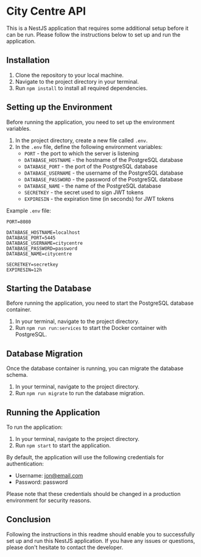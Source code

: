 # City Centre API

This is a NestJS application that requires some additional setup before it can be run. Please follow the instructions below to set up and run the application.

## Installation

1.  Clone the repository to your local machine.
2.  Navigate to the project directory in your terminal.
3.  Run `npm install` to install all required dependencies.

## Setting up the Environment

Before running the application, you need to set up the environment variables.

1.  In the project directory, create a new file called `.env`.
2.  In the `.env` file, define the following environment variables:
    - `PORT` - the port to which the server is listening
    - `DATABASE_HOSTNAME` - the hostname of the PostgreSQL database
    - `DATABASE_PORT` - the port of the PostgreSQL database
    - `DATABASE_USERNAME` - the username of the PostgreSQL database
    - `DATABASE_PASSWORD` - the password of the PostgreSQL database
    - `DATABASE_NAME` - the name of the PostgreSQL database
    - `SECRETKEY` - the secret used to sign JWT tokens
    - `EXPIRESIN` - the expiration time (in seconds) for JWT tokens

Example `.env` file:

    PORT=8080

    DATABASE_HOSTNAME=localhost
    DATABASE_PORT=5445
    DATABASE_USERNAME=citycentre
    DATABASE_PASSWORD=password
    DATABASE_NAME=citycentre

    SECRETKEY=secretkey
    EXPIRESIN=12h

## Starting the Database

Before running the application, you need to start the PostgreSQL database container.

1.  In your terminal, navigate to the project directory.
2.  Run `npm run run:services` to start the Docker container with PostgreSQL.

## Database Migration

Once the database container is running, you can migrate the database schema.

1.  In your terminal, navigate to the project directory.
2.  Run `npm run migrate` to run the database migration.

## Running the Application

To run the application:

1.  In your terminal, navigate to the project directory.
2.  Run `npm start` to start the application.

By default, the application will use the following credentials for authentication:

- Username: <jon@email.com>
- Password: password

Please note that these credentials should be changed in a production environment for security reasons.

## Conclusion

Following the instructions in this readme should enable you to successfully set up and run this NestJS application. If you have any issues or questions, please don't hesitate to contact the developer.
